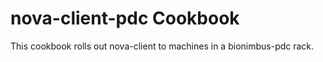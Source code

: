 nova-client-pdc Cookbook
=================
This cookbook rolls out nova-client to machines in a bionimbus-pdc rack.
